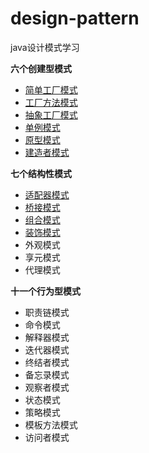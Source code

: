 # design-pattern
java设计模式学习

**六个创建型模式**
* [简单工厂模式](https://github.com/Gavinwgq/design-pattern/blob/master/src/main/java/create/simplefactory/%E7%AE%80%E5%8D%95%E5%B7%A5%E5%8E%82%E6%A8%A1%E5%BC%8F.md)
* [工厂方法模式](https://github.com/Gavinwgq/design-pattern/blob/master/src/main/java/create/factorymethod/%E5%B7%A5%E5%8E%82%E6%96%B9%E6%B3%95%E6%A8%A1%E5%BC%8F.md)
* [抽象工厂模式](https://github.com/Gavinwgq/design-pattern/blob/master/src/main/java/create/abstractfactory/%E6%8A%BD%E8%B1%A1%E5%B7%A5%E5%8E%82%E6%A8%A1%E5%BC%8F.md)
* [单例模式](https://github.com/Gavinwgq/design-pattern/blob/master/src/main/java/create/singleton/%E5%8D%95%E4%BE%8B%E6%A8%A1%E5%BC%8F.md)
* [原型模式](https://github.com/Gavinwgq/design-pattern/blob/master/src/main/java/create/prototype/%E5%8E%9F%E5%9E%8B%E6%A8%A1%E5%BC%8F.md)
* [建造者模式](https://github.com/Gavinwgq/design-pattern/blob/master/src/main/java/create/builder/%E5%BB%BA%E9%80%A0%E8%80%85%E6%A8%A1%E5%BC%8F.md)

**七个结构性模式**
* [适配器模式](https://github.com/Gavinwgq/design-pattern/blob/master/src/main/java/structure/adapter/%E9%80%82%E9%85%8D%E5%99%A8%E6%A8%A1%E5%BC%8F.md)
* [桥接模式](https://github.com/Gavinwgq/design-pattern/blob/master/src/main/java/structure/bridge/%E6%A1%A5%E6%8E%A5%E6%A8%A1%E5%BC%8F.md)
* [组合模式](https://github.com/Gavinwgq/design-pattern/blob/master/src/main/java/structure/composite/%E7%BB%84%E5%90%88%E6%A8%A1%E5%BC%8F.md)
* [装饰模式](https://github.com/Gavinwgq/design-pattern/blob/master/src/main/java/structure/decorator/%E8%A3%85%E9%A5%B0%E6%A8%A1%E5%BC%8F.md)
* 外观模式
* 享元模式
* 代理模式

**十一个行为型模式**
* 职责链模式
* 命令模式
* 解释器模式
* 迭代器模式
* 终结者模式
* 备忘录模式
* 观察者模式
* 状态模式
* 策略模式
* 模板方法模式
* 访问者模式
